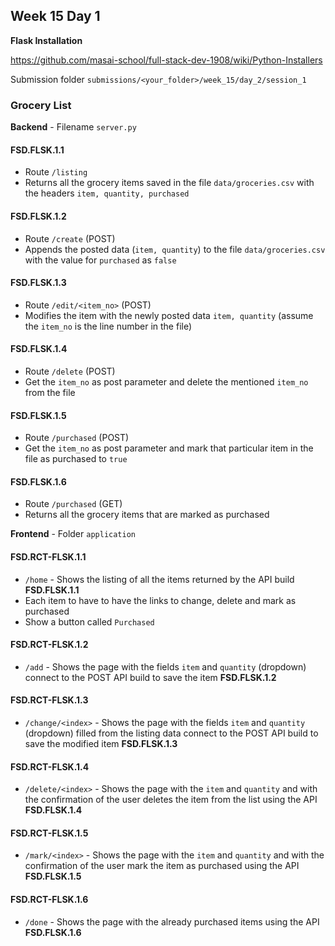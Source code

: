## Week 15 Day 1

**Flask Installation**

https://github.com/masai-school/full-stack-dev-1908/wiki/Python-Installers

Submission folder `submissions/<your_folder>/week_15/day_2/session_1`

### Grocery List

**Backend** - Filename `server.py`

#### FSD.FLSK.1.1

- Route `/listing`
- Returns all the grocery items saved in the file `data/groceries.csv` with the headers `item, quantity, purchased`

#### FSD.FLSK.1.2

- Route `/create` (POST)
- Appends the posted data (`item, quantity`) to the file `data/groceries.csv` with the value for `purchased` as `false`

#### FSD.FLSK.1.3

- Route `/edit/<item_no>` (POST)
- Modifies the item with the newly posted data `item, quantity` (assume the `item_no` is the line number in the file)

#### FSD.FLSK.1.4

- Route `/delete` (POST)
- Get the `item_no` as post parameter  and delete the mentioned `item_no` from the file

#### FSD.FLSK.1.5

- Route `/purchased` (POST)
- Get the `item_no` as post parameter and mark that particular item in the file as purchased to `true`

#### FSD.FLSK.1.6

- Route `/purchased` (GET)
- Returns all the grocery items that are marked as purchased

**Frontend** - Folder `application`

#### FSD.RCT-FLSK.1.1

- `/home` - Shows the listing of all the items returned by the API build  **FSD.FLSK.1.1**
- Each item to have to have the links to change, delete and mark as purchased
- Show a button called `Purchased`

#### FSD.RCT-FLSK.1.2

- `/add` - Shows the page with the  fields `item` and `quantity` (dropdown)  connect to the POST API build to save the item **FSD.FLSK.1.2**

#### FSD.RCT-FLSK.1.3

- `/change/<index>` - Shows the page with the  fields `item` and `quantity` (dropdown)  filled from the listing data connect to the POST API build to save the modified item  **FSD.FLSK.1.3**

#### FSD.RCT-FLSK.1.4

- `/delete/<index>` - Shows the page with the  `item` and `quantity` and with the confirmation of the user deletes the item from the list using the API  **FSD.FLSK.1.4**

#### FSD.RCT-FLSK.1.5

- `/mark/<index>` - Shows the page with the  `item` and `quantity` and with the confirmation of the user mark the item as purchased using the API  **FSD.FLSK.1.5**

#### FSD.RCT-FLSK.1.6

- `/done` - Shows the page with the already purchased items using the API  **FSD.FLSK.1.6**